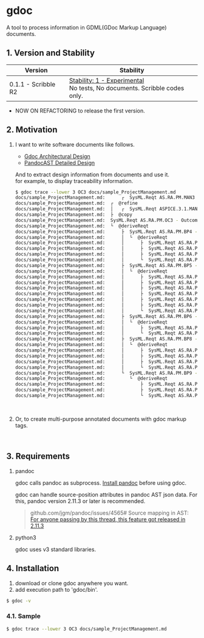 # gdoc

A tool to process information in GDML(GDoc Markup Language) documents.

## 1. Version and Stability

| Version | Stability |
| ------- | --------- |
| 0.1.1 - Scribble R2 | [Stability: 1 - Experimental](https://nodejs.org/api/documentation.html#documentation_stability_index)<br>No tests, No documents. Scribble codes only.

- NOW ON REFACTORING to release the first version.

## 2. Motivation

1. I want to write software documents like follows.

   - [Gdoc Architectural Design](./docs/ArchitecturalDesign/ArchitecturalDesign.md)
   - [PandocAST Detailed Design](./docs/ArchitecturalDesign/pandocAstObject/PandocAst.md)

   And to extract design information from documents and use it. \
   for example, to display traceability information.

   ```sh
   $ gdoc trace --lower 3 OC3 docs/sample_ProjectManagement.md
   docs/sample_ProjectManagement.md:      ┌  SysML.Reqt AS.RA.PM.MAN3 - Project Management
   docs/sample_ProjectManagement.md:  ┌  @refine
   docs/sample_ProjectManagement.md:  │   ┌  SysML.Reqt ASPICE.3.1.MAN3.OC3 - [NOT FOUND]
   docs/sample_ProjectManagement.md:  ├  @copy
   docs/sample_ProjectManagement.md:  SysML.Reqt AS.RA.PM.OC3 - Outcome3: the activities and resources necessary to complete the work are sized and estimated;
   docs/sample_ProjectManagement.md:  └  @deriveReqt
   docs/sample_ProjectManagement.md:      ├  SysML.Reqt AS.RA.PM.BP4 - Define, monitor and adjust project activities.
   docs/sample_ProjectManagement.md:      │  └  @deriveReqt
   docs/sample_ProjectManagement.md:      │      ├  SysML.Reqt AS.RA.PM.BP4.1
   docs/sample_ProjectManagement.md:      │      ├  SysML.Reqt AS.RA.PM.BP4.2
   docs/sample_ProjectManagement.md:      │      ├  SysML.Reqt AS.RA.PM.BP4.3
   docs/sample_ProjectManagement.md:      │      └  SysML.Reqt AS.RA.PM.BP4.4
   docs/sample_ProjectManagement.md:      ├  SysML.Reqt AS.RA.PM.BP5 - Define, monitor and adjust project estimates and resources.
   docs/sample_ProjectManagement.md:      │  └  @deriveReqt
   docs/sample_ProjectManagement.md:      │      ├  SysML.Reqt AS.RA.PM.BP5.1
   docs/sample_ProjectManagement.md:      │      ├  SysML.Reqt AS.RA.PM.BP5.2
   docs/sample_ProjectManagement.md:      │      ├  SysML.Reqt AS.RA.PM.BP5.3
   docs/sample_ProjectManagement.md:      │      ├  SysML.Reqt AS.RA.PM.BP5.4
   docs/sample_ProjectManagement.md:      │      ├  SysML.Reqt AS.RA.PM.BP5.5
   docs/sample_ProjectManagement.md:      │      ├  SysML.Reqt AS.RA.PM.BP5.6
   docs/sample_ProjectManagement.md:      │      └  SysML.Reqt AS.RA.PM.BP5.7
   docs/sample_ProjectManagement.md:      ├  SysML.Reqt AS.RA.PM.BP6 - Ensure required skills, knowledge, and experience.
   docs/sample_ProjectManagement.md:      │  └  @deriveReqt
   docs/sample_ProjectManagement.md:      │      ├  SysML.Reqt AS.RA.PM.BP6.1
   docs/sample_ProjectManagement.md:      │      └  SysML.Reqt AS.RA.PM.BP6.2
   docs/sample_ProjectManagement.md:      ├  SysML.Reqt AS.RA.PM.BP8 - Define, monitor and adjust project schedule.
   docs/sample_ProjectManagement.md:      │  └  @deriveReqt
   docs/sample_ProjectManagement.md:      │      ├  SysML.Reqt AS.RA.PM.BP8.1
   docs/sample_ProjectManagement.md:      │      ├  SysML.Reqt AS.RA.PM.BP8.2
   docs/sample_ProjectManagement.md:      │      ├  SysML.Reqt AS.RA.PM.BP8.3
   docs/sample_ProjectManagement.md:      │      └  SysML.Reqt AS.RA.PM.BP8.4
   docs/sample_ProjectManagement.md:      └  SysML.Reqt AS.RA.PM.BP9 - Ensure consistency.
   docs/sample_ProjectManagement.md:         └  @deriveReqt
   docs/sample_ProjectManagement.md:             ├  SysML.Reqt AS.RA.PM.BP9.1
   docs/sample_ProjectManagement.md:             ├  SysML.Reqt AS.RA.PM.BP9.2
   docs/sample_ProjectManagement.md:             └  SysML.Reqt AS.RA.PM.BP9.3
   ```

   <br>

2. Or, to create multi-purpose annotated documents with gdoc markup tags.

<br>

## 3. Requirements

1. pandoc

   gdoc calls pandoc as subprocess.
   [Install pandoc](https://pandoc.org/installing.html) before using gdoc.

   gdoc can handle source-position attributes in pandoc AST json data.
   For this, pandoc version 2.11.3 or later is recommended.

   > github.com/jgm/pandoc/issues/4565# Source mapping in AST: \
   > [For anyone passing by this thread, this feature got released in 2.11.3](https://github.com/jgm/pandoc/issues/4565#:~:text=this%20feature%20got%20released%20in%202.11.3)

2. python3

   gdoc uses v3 standard libraries.

## 4. Installation

1. download or clone gdoc anywhere you want.
2. add execution path to 'gdoc/bin'.

```sh
$ gdoc -v
```

### 4.1. Sample

```sh
$ gdoc trace --lower 3 OC3 docs/sample_ProjectManagement.md
```

